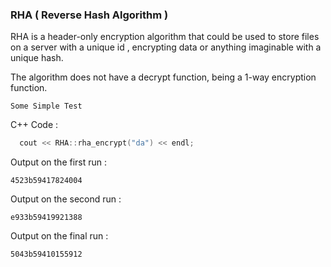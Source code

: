 ### RHA ( Reverse Hash Algorithm )

RHA is a header-only encryption algorithm that could be used to store files on a server with a unique id , encrypting data or anything imaginable with a unique hash.

The algorithm does not have a decrypt function, being a 1-way encryption function.

``Some Simple Test``

C++ Code : 

```cpp
  cout << RHA::rha_encrypt("da") << endl;
```

Output on the first run :

```4523b59417824004```

Output on the second run : 

``` e933b59419921388 ```

Output on the final run :

``` 5043b59410155912 ```
